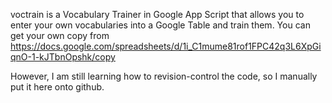 voctrain is a Vocabulary Trainer in Google App Script that allows you to enter your own vocabularies into a Google Table and train them.
You can get your own copy from https://docs.google.com/spreadsheets/d/1i_C1mume81rof1FPC42q3L6XpGiqnO-1-kJTbnOpshk/copy

However, I am still learning how to revision-control the code, so I manually put it here onto github.
